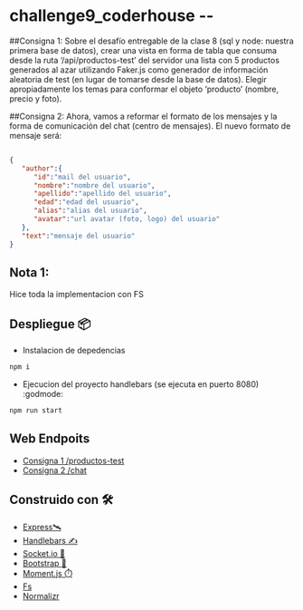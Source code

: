 # challenge9_coderhouse -- 

##Consigna 1: 
Sobre el desafío entregable de la clase 8 (sql y node: nuestra primera base de datos), crear una vista en forma de tabla que consuma desde la ruta ‘/api/productos-test’ del servidor una lista con 5 productos generados al azar utilizando Faker.js como generador de información aleatoria de test (en lugar de tomarse desde la base de datos). Elegir apropiadamente los temas para conformar el objeto ‘producto’ (nombre, precio y foto).

##Consigna 2: 
Ahora, vamos a reformar el formato de los mensajes y la forma de comunicación del chat (centro de mensajes).
El nuevo formato de mensaje será:
```json

{
   "author":{
      "id":"mail del usuario",
      "nombre":"nombre del usuario",
      "apellido":"apellido del usuario",
      "edad":"edad del usuario",
      "alias":"alias del usuario",
      "avatar":"url avatar (foto, logo) del usuario"
   },
   "text":"mensaje del usuario"
}

```

## Nota 1: 
  Hice toda la implementacion con FS 

## Despliegue 📦

* Instalacion de depedencias
```bash
npm i 
```


* Ejecucion del proyecto handlebars (se ejecuta en puerto 8080) :godmode:
```bash
npm run start
```


## Web Endpoits 

* [Consigna 1 /productos-test](http://localhost:8080/api/productos-test)
* [Consigna 2 /chat](http://localhost:8080/api/chat)
## Construido con 🛠️

* [Express🛰️](https://expressjs.com/es/4x/api.html)
* [Handlebars :writing_hand:](https://handlebarsjs.com/)
* [Socket.io :electric_plug:](https://socket.io/)
* [Bootstrap :star_struck:](https://getbootstrap.com/)
* [Moment.js :stopwatch:](https://momentjs.com)
* [Fs](https://nodejs.org/api/fs.html)
* [Normalizr](https://github.com/paularmstrong/normalizr)


